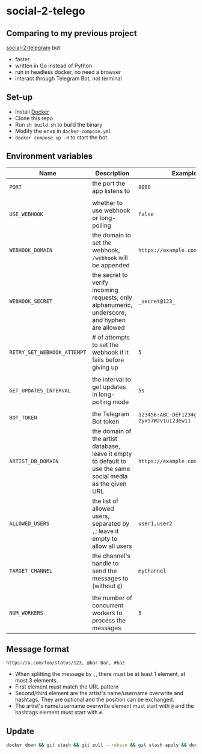# social-2-telego

## Comparing to my previous project

[social-2-telegram](https://github.com/Delnegend/social-2-telegram) but
- faster
- written in Go instead of Python
- run in headless docker, no need a browser
- interact through Telegram Bot, not terminal

## Set-up
- Install [Docker](https://docs.docker.com/get-docker/)
- Clone this repo
- Run `sh build.sh` to build the binary
- Modify the envs in `docker-compose.yml`
- `docker compose up -d` to start the bot

## Environment variables

| Name                        | Description                                                                                                | Example                                     | Default |
|-----------------------------|------------------------------------------------------------------------------------------------------------|---------------------------------------------|---------|
| `PORT`                      | the port the app listens to                                                                                | `8080`                                      | `8080`  |
|                             |                                                                                                            |                                             |         |
| `USE_WEBHOOK`               | whether to use webhook or long-polling                                                                     | `false`                                     |         |
| `WEBHOOK_DOMAIN`            | the domain to set the webhook, `/webhook` will be appended                                                 | `https://example.com`                       |         |
| `WEBHOOK_SECRET`            | the secret to verify incoming requests; only alphanumeric, underscore, and hyphen are allowed              | `_secret@123_`                              |         |
| `RETRY_SET_WEBHOOK_ATTEMPT` | # of attempts to set the webhook if it fails before giving up                                              | `5`                                         | `5`     |
|                             |                                                                                                            |                                             |         |
| `GET_UPDATES_INTERVAL`      | the interval to get updates in long-polling mode                                                           | `5s`                                        | `5s`    |
|                             |                                                                                                            |                                             |         |
| `BOT_TOKEN`                 | the Telegram Bot token                                                                                     | `123456:ABC-DEF1234ghIkl-zyx57W2v1u123ew11` |         |
| `ARTIST_DB_DOMAIN`          | the domain of the artist database, leave it empty to default to use the same social media as the given URL | `https://example.com/{username}`            |         |
| `ALLOWED_USERS`             | the list of allowed users, separated by `,`; leave it empty to allow all users                             | `user1,user2`                               |         |
| `TARGET_CHANNEL`            | the channel's handle to send the messages to (without `@`)                                                 | `myChannel`                                 |         |
|                             |                                                                                                            |                                             |         |
| `NUM_WORKERS`               | the number of concurrent workers to process the messages                                                   | `5`                                         | `5`     |

## Message format

```
https://x.com/foo/status/123, @bar Bar, #baz
```
- When splitting the message by `,`, there must be at least 1 element, at most 3 elements.
- First element must match the URL pattern
- Second/third element are the artist's name/username overwrite and hashtags. They are optional and the position can be exchanged.
- The artist's name/username overwrite element must start with `@` and the hashtags element must start with `#`.

## Update
```bash
docker down && git stash && git pull --rebase && git stash apply && docker up -d --build
```
